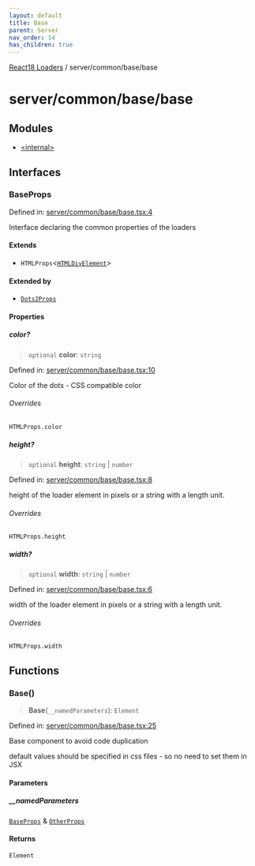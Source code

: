 ```yaml
---
layout: default
title: Base
parent: Server
nav_order: 14
has_children: true
---
```

[React18 Loaders](../../../../index.md) / server/common/base/base

# server/common/base/base

## Modules

- [\<internal\>](-internal-.md)

## Interfaces

### BaseProps

Defined in: [server/common/base/base.tsx:4](https://github.com/react18-tools/turborepo-template/blob/9ed5b3363924f189688b70191d59baca25771534/lib/src/server/common/base/base.tsx#L4)

Interface declaring the common properties of the loaders

#### Extends

- `HTMLProps`\<[`HTMLDivElement`](https://developer.mozilla.org/docs/Web/API/HTMLDivElement)\>

#### Extended by

- [`Dots2Props`](../../../dots/dots2/dots2/-internal-.md#dots2props)

#### Properties

##### color?

> `optional` **color**: `string`

Defined in: [server/common/base/base.tsx:10](https://github.com/react18-tools/turborepo-template/blob/9ed5b3363924f189688b70191d59baca25771534/lib/src/server/common/base/base.tsx#L10)

Color of the dots - CSS compatible color

###### Overrides

`HTMLProps.color`

##### height?

> `optional` **height**: `string` \| `number`

Defined in: [server/common/base/base.tsx:8](https://github.com/react18-tools/turborepo-template/blob/9ed5b3363924f189688b70191d59baca25771534/lib/src/server/common/base/base.tsx#L8)

height of the loader element in pixels or a string with a length unit.

###### Overrides

`HTMLProps.height`

##### width?

> `optional` **width**: `string` \| `number`

Defined in: [server/common/base/base.tsx:6](https://github.com/react18-tools/turborepo-template/blob/9ed5b3363924f189688b70191d59baca25771534/lib/src/server/common/base/base.tsx#L6)

width of the loader element in pixels or a string with a length unit.

###### Overrides

`HTMLProps.width`

## Functions

### Base()

> **Base**(`__namedParameters`): `Element`

Defined in: [server/common/base/base.tsx:25](https://github.com/react18-tools/turborepo-template/blob/9ed5b3363924f189688b70191d59baca25771534/lib/src/server/common/base/base.tsx#L25)

Base component to avoid code duplication

default values should be specified in css files - so no need to set them in JSX

#### Parameters

##### \_\_namedParameters

[`BaseProps`](#baseprops) & [`OtherProps`](-internal-.md#otherprops)

#### Returns

`Element`
